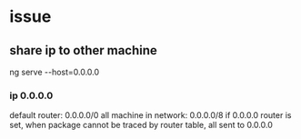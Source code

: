 # issue
## share ip to other machine
ng serve --host=0.0.0.0
### ip 0.0.0.0
default router: 0.0.0.0/0
all machine in network: 0.0.0.0/8
if 0.0.0.0 router is set, when package cannot be traced by router table, all sent to 0.0.0.0



